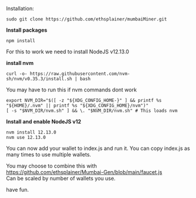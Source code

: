 Installation:

```
sudo git clone https://github.com/ethsplainer/mumbaiMiner.git
```
**Install packages**
```
npm install
```

For this to work we need to install NodeJS v12.13.0

**install nvm**
```
curl -o- https://raw.githubusercontent.com/nvm-sh/nvm/v0.35.3/install.sh | bash
```

You may have to run this if nvm commands dont work
```
export NVM_DIR="$([ -z "${XDG_CONFIG_HOME-}" ] && printf %s "${HOME}/.nvm" || printf %s "${XDG_CONFIG_HOME}/nvm")"
[ -s "$NVM_DIR/nvm.sh" ] && \. "$NVM_DIR/nvm.sh" # This loads nvm
```

**Install and enable NodeJS v12**</br>
```
nvm install 12.13.0
nvm use 12.13.0
```

You can now add your wallet to index.js and run it. You can copy index.js as many times to use multiple wallets.

You may choose to combine this with https://github.com/ethsplainer/Mumbai-Gen/blob/main/faucet.js</br>
Can be scaled by number of wallets you use.

have fun.

